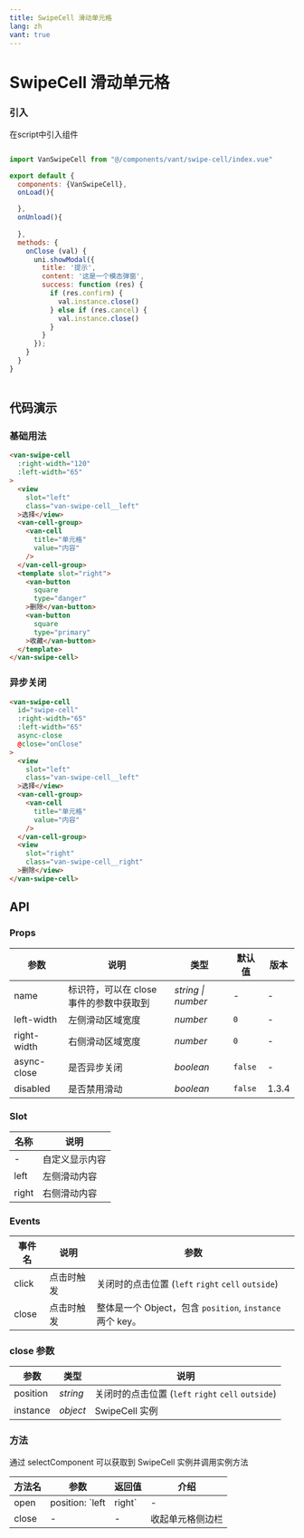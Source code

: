 ```yaml
---
title: SwipeCell 滑动单元格
lang: zh
vant: true
---
```


# SwipeCell 滑动单元格

### 引入

在script中引入组件

```js

import VanSwipeCell from "@/components/vant/swipe-cell/index.vue"

export default {
  components: {VanSwipeCell},
  onLoad(){

  },
  onUnload(){
    
  },
  methods: {
    onClose (val) {
      uni.showModal({
        title: '提示',
        content: '这是一个模态弹窗',
        success: function (res) {
          if (res.confirm) {
            val.instance.close()
          } else if (res.cancel) {
            val.instance.close()
          }
        }
      });
    }
  }
}
  
```

## 代码演示

### 基础用法

```html
<van-swipe-cell
  :right-width="120"
  :left-width="65"
>
  <view
    slot="left"
    class="van-swipe-cell__left"
  >选择</view>
  <van-cell-group>
    <van-cell
      title="单元格"
      value="内容"
    />
  </van-cell-group>
  <template slot="right">
    <van-button
      square
      type="danger"
    >删除</van-button>
    <van-button
      square
      type="primary"
    >收藏</van-button>
  </template>
</van-swipe-cell>
```

### 异步关闭

```html
<van-swipe-cell
  id="swipe-cell"
  :right-width="65"
  :left-width="65"
  async-close
  @close="onClose"
>
  <view
    slot="left"
    class="van-swipe-cell__left"
  >选择</view>
  <van-cell-group>
    <van-cell
      title="单元格"
      value="内容"
    />
  </van-cell-group>
  <view
    slot="right"
    class="van-swipe-cell__right"
  >删除</view>
</van-swipe-cell>
```


## API

### Props

| 参数 | 说明 | 类型 | 默认值 | 版本 |
|------|------|------|------|------|
| name | 标识符，可以在 close 事件的参数中获取到 | *string \| number* | - | - |
| left-width | 左侧滑动区域宽度 | *number* | `0` | - |
| right-width | 右侧滑动区域宽度 | *number* | `0` | - |
| async-close | 是否异步关闭 | *boolean* | `false` | - |
| disabled | 是否禁用滑动 | *boolean* | `false` | 1.3.4 |

### Slot

| 名称 | 说明 |
|------|------|
| - | 自定义显示内容 |
| left | 左侧滑动内容 |
| right | 右侧滑动内容 |

### Events

| 事件名 | 说明 | 参数 |
|------|------|------|
| click | 点击时触发 | 关闭时的点击位置 (`left` `right` `cell` `outside`) |
| close | 点击时触发 | 整体是一个 Object，包含 `position`, `instance` 两个 key。 |

### close 参数

| 参数 | 类型 | 说明 |
|------|------|------|
| position | *string* | 关闭时的点击位置 (`left` `right` `cell` `outside`) |
| instance | *object* | SwipeCell 实例 |

### 方法

通过 selectComponent 可以获取到 SwipeCell 实例并调用实例方法

| 方法名 | 参数 | 返回值 | 介绍 |
|------|------|------|------|
| open | position: `left | right` | - | 打开单元格侧边栏 |
| close | - | - | 收起单元格侧边栏 |
